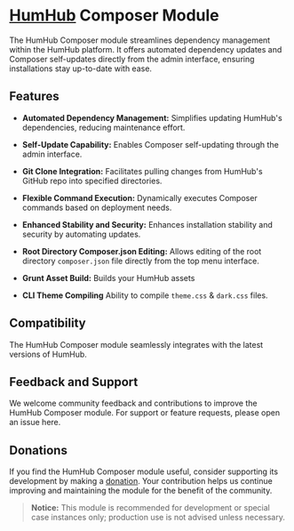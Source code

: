 # [HumHub](https://www.humhub.com/en/) Composer Module

The HumHub Composer module streamlines dependency management within the HumHub platform. It offers automated dependency updates and Composer self-updates directly from the admin interface, ensuring installations stay up-to-date with ease.

## Features

- **Automated Dependency Management:** Simplifies updating HumHub's dependencies, reducing maintenance effort.

- **Self-Update Capability:** Enables Composer self-updating through the admin interface.

- **Git Clone Integration:** Facilitates pulling changes from HumHub's GitHub repo into specified directories.

- **Flexible Command Execution:** Dynamically executes Composer commands based on deployment needs.

- **Enhanced Stability and Security:** Enhances installation stability and security by automating updates.

- **Root Directory Composer.json Editing:** Allows editing of the root directory `composer.json` file directly from the top menu interface.

- **Grunt Asset Build:** Builds your HumHub assets

- **CLI Theme Compiling** Ability to compile `theme.css` & `dark.css` files.

## Compatibility

The HumHub Composer module seamlessly integrates with the latest versions of HumHub.

## Feedback and Support

We welcome community feedback and contributions to improve the HumHub Composer module. For support or feature requests, please open an issue here.

## Donations

If you find the HumHub Composer module useful, consider supporting its development by making a [donation](https://www.paypal.com/donate/?hosted_button_id=FK8EHM8LHEG3Q). Your contribution helps us continue improving and maintaining the module for the benefit of the community.

> **Notice:** This module is recommended for development or special case instances only; production use is not advised unless necessary.
